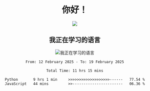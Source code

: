 <div align="center">
<h1>你好！</h1>
  
<a href="https://github.com/ikun0014">
    <img align="center" src="https://github-readme-stats-sigma-five.vercel.app/api?username=ikun0014&include_all_commits=true&show_icons=true&count_private=true&locale=cn&bg_color=0,EC6C6C,FFD479,FFFC79,73FA79,73FDFF,D783FF" />
  </a>
</div>

<div align="center">
<h2>我正在学习的语言</h2>
  
![我正在学习的语言](https://skillicons.dev/icons?i=python,nodejs,vue,html,dart)

</div>

<div align="center">
<!--START_SECTION:waka-->

```txt
From: 12 February 2025 - To: 19 February 2025

Total Time: 11 hrs 15 mins

Python       9 hrs 1 min     >>>>>>>>>>>>>>>>>>>------   77.54 %
JavaScript   44 mins         >>-----------------------   06.36 %
```

<!--END_SECTION:waka-->

</div>
